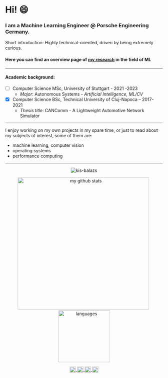 # Hi! :smile:

### I am a Machine Learning Engineer @ Porsche Engineering Germany.

Short introduction: Highly technical-oriented, driven by being extremely curious.

#### Here you can find an overview page of [my research](https://kis-balazs.github.io/ml-work/) in the field of ML

---

#### Academic background:
- [ ] Computer Science MSc, University of Stuttgart - 2021 -2023
    - *Major*: Autonomous Systems - _Artificial Intelligence, ML/CV_
- [x] Computer Science BSc, Technical University of Cluj-Napoca – 2017-2021
    - *Thesis title*: CANComm - A Lightweight Automotive Network Simulator
---

I enjoy working on my own projects in my spare time, or just to read about my subjects of interest, some of them are:
* machine learning, computer vision
* operating systems
* performance computing

---

<p align="center"> <img src="https://komarev.com/ghpvc/?username=kis-balazs&label=Profile%20views&color=0e75b6&style=flat" alt="kis-balazs" /> </p>

<!-- status codes -->
<a align="center">
    <p align="center">
    <img src="https://github-readme-stats.vercel.app/api?username=kis-balazs&show_icons=true&theme=tokyonight" alt="my github stats" width="420"/>&nbsp;<img src="https://github-readme-stats.vercel.app/api/top-langs/?username=kis-balazs&layout=compact&theme=tokyonight" alt="languages" height="165">
    </p>
</a>

<!-- websites and link -->
<p align="center">

<a href="https://www.linkedin.com/in/kisbal%C3%A1zs35/" target="blank">
<img align="center" src="https://cdn.jsdelivr.net/npm/simple-icons@3.0.1/icons/linkedin.svg" alt="arshiamidos" height="20" width="20" />
</a>
<a href="https://www.reddit.com/user/balazs_kis" target="blank">
<img align="center" src="https://cdn.jsdelivr.net/npm/simple-icons@3.0.1/icons/reddit.svg" alt="arshiamidos" height="20" width="20" />
</a>
<a href="https://github.com/kis-balazs" target="blank">
<img align="center" src="https://cdn.jsdelivr.net/npm/simple-icons@3.0.1/icons/github.svg" alt="arshiamidos" height="20" width="20" />
</a>
<a href="https://gitlab.com/kis-balazs" target="blank">
<img align="center" src="https://cdn.jsdelivr.net/npm/simple-icons@3.0.1/icons/gitlab.svg" alt="arshiamidos" height="20" width="20" />
</a>
</p>
